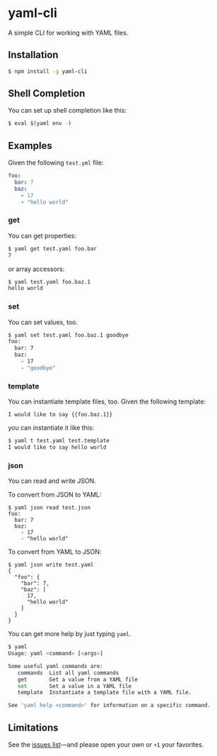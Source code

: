 # yaml-cli

A simple CLI for working with YAML files.

## Installation

```bash
$ npm install -g yaml-cli
```

## Shell Completion

You can set up shell completion like this:

```bash
$ eval $(yaml env -)
```

## Examples

Given the following `test.yml` file:

```yaml
foo:
  bar: 7
  baz:
    - 17
    - "hello world"
```

### get

You can get properties:

```bash
$ yaml get test.yaml foo.bar
7
```

or array accessors:

```bash
$ yaml test.yaml foo.baz.1
hello world
```

### set

You can set values, too.

```bash
$ yaml set test.yaml foo.baz.1 goodbye
foo:
  bar: 7
  baz:
    - 17
    - "goodbye"
```

### template

You can instantiate template files, too. Given the following template:

```
I would like to say {{foo.baz.1}}
```

you can instantiate it like this:

```bash
$ yaml t test.yaml test.template
I would like to say hello world
```

### json

You can read and write JSON.

To convert from JSON to YAML:

```tty
$ yaml json read test.json
foo:
  bar: 7
  baz:
    - 17
    - "hello world"
```

To convert from YAML to JSON:

```tty
$ yaml json write test.yaml
{
  "foo": {
    "bar": 7,
    "baz": [
      17,
      "hello world"
    ]
  }
}
```

You can get more help by just typing `yaml`.

```bash
$ yaml
Usage: yaml <command> [<args>]

Some useful yaml commands are:
   commands  List all yaml commands
   get       Get a value from a YAML file
   set       Set a value in a YAML file
   template  Instantiate a template file with a YAML file.

See 'yaml help <command>' for information on a specific command.
```

## Limitations

See the [issues list](https://github.com/pandastrike/yaml-cli/issues)—and please open your own or `+1` your favorites.
